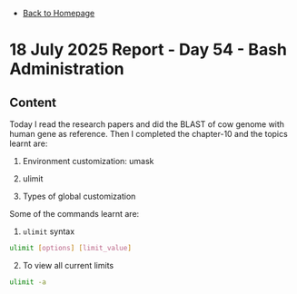 - [Back to Homepage](/README.md)

# 18 July 2025 Report - Day 54 - Bash Administration

## Content

Today I read the research papers and did the BLAST of cow genome with human gene as reference. Then I completed the chapter-10 and the topics learnt are:

1. Environment customization: umask

2. ulimit

3. Types of global customization

Some of the commands learnt are:

1. `ulimit` syntax
```bash
ulimit [options] [limit_value]
```

2. To view all current limits
```bash
ulimit -a
```

